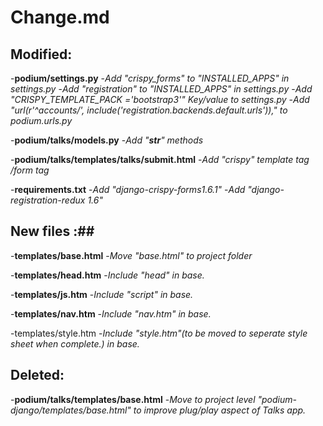 # Change.md #

## Modified: ##

-**podium/settings.py**
    -*Add "crispy_forms" to "INSTALLED_APPS" in settings.py*
    -*Add "registration" to "INSTALLED_APPS" in settings.py*
    -*Add "CRISPY_TEMPLATE_PACK ='bootstrap3'" Key/value to settings.py*
        -*Add "url(r'^accounts/', include('registration.backends.default.urls'))," to podium.urls.py*

-**podium/talks/models.py**
    -*Add  "__str__" methods*

-**podium/talks/templates/talks/submit.html**
    -*Add "crispy" template tag /form tag*

-**requirements.txt**
    -*Add "django-crispy-forms1.6.1"*
    -*Add "django-registration-redux 1.6"*
    
## New files :##

-**templates/base.html**
    -*Move "base.html" to project folder*

-**templates/head.htm**
    -*Include "head"  in base.*

-**templates/js.htm**
    -*Include "script"  in base.*

-**templates/nav.htm** 
    -*Include "nav.htm" in base.* 

-templates/style.htm
    -*Include "style.htm"(to be moved to seperate style sheet when complete.) in base.*

## Deleted: ##    

-**podium/talks/templates/base.html**
    -*Move to project level "podium-django/templates/base.html"
    to improve plug/play aspect of Talks app.*
